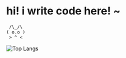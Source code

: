 # hi! i write code here! ~
```
 /\_/\
( o.o )
 > ^ <
```

![Top Langs](https://github-readme-stats.vercel.app/api/top-langs/?username=razorsh4rk&hide=css,java,html&layout=compact&theme=dracula)
